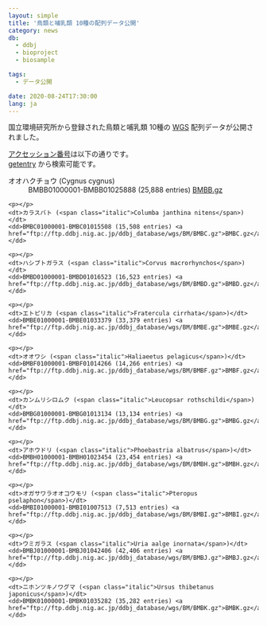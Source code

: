 ```yaml
---
layout: simple
title: '鳥類と哺乳類 10種の配列データ公開'
category: news
db:
  - ddbj
  - bioproject
  - biosample

tags:
  - データ公開

date: 2020-08-24T17:30:00
lang: ja
---
```


<p>国立環境研究所から登録された鳥類と哺乳類 10種の <a href="/ddbj/wgs.html">WGS</a> 配列データが公開されました。</p>

<p><a href="/documents/accessions.html">アクセッション番号</a>は以下の通りです。<br><a href="http://getentry.ddbj.nig.ac.jp/top-j.html">getentry</a> から検索可能です。<br>

<dl>
    <dt>オオハクチョウ (<span class="italic">Cygnus cygnus</span>)</dt>
    <dd>BMBB01000001-BMBB01025888 (25,888 entries) <a href="ftp://ftp.ddbj.nig.ac.jp/ddbj_database/wgs/BM/BMBB.gz">BMBB.gz</a> </dd>

    <p></p>
    <dt>カラスバト (<span class="italic">Columba janthina nitens</span>)</dt>
    <dd>BMBC01000001-BMBC01015508 (15,508 entries) <a href="ftp://ftp.ddbj.nig.ac.jp/ddbj_database/wgs/BM/BMBC.gz">BMBC.gz</a> </dd>

    <p></p>
    <dt>ハシブトガラス (<span class="italic">Corvus macrorhynchos</span>)</dt>
    <dd>BMBD01000001-BMBD01016523 (16,523 entries) <a href="ftp://ftp.ddbj.nig.ac.jp/ddbj_database/wgs/BM/BMBD.gz">BMBD.gz</a> </dd>

    <p></p>
    <dt>エトピリカ (<span class="italic">Fratercula cirrhata</span>)</dt>
    <dd>BMBE01000001-BMBE01033379 (33,379 entries) <a href="ftp://ftp.ddbj.nig.ac.jp/ddbj_database/wgs/BM/BMBE.gz">BMBE.gz</a> </dd>

    <p></p>
    <dt>オオワシ (<span class="italic">Haliaeetus pelagicus</span>)</dt>
    <dd>BMBF01000001-BMBF01014266 (14,266 entries) <a href="ftp://ftp.ddbj.nig.ac.jp/ddbj_database/wgs/BM/BMBF.gz">BMBF.gz</a> </dd>

    <p></p>
    <dt>カンムリシロムク (<span class="italic">Leucopsar rothschildi</span>)</dt>
    <dd>BMBG01000001-BMBG01013134 (13,134 entries) <a href="ftp://ftp.ddbj.nig.ac.jp/ddbj_database/wgs/BM/BMBG.gz">BMBG.gz</a> </dd>

    <p></p>
    <dt>アホウドリ (<span class="italic">Phoebastria albatrus</span>)</dt>
    <dd>BMBH01000001-BMBH01023454 (23,454 entries) <a href="ftp://ftp.ddbj.nig.ac.jp/ddbj_database/wgs/BM/BMBH.gz">BMBH.gz</a> </dd>

    <p></p>
    <dt>オガサワラオオコウモリ (<span class="italic">Pteropus pselaphon</span>)</dt>
    <dd>BMBI01000001-BMBI01007513 (7,513 entries) <a href="ftp://ftp.ddbj.nig.ac.jp/ddbj_database/wgs/BM/BMBI.gz">BMBI.gz</a> </dd>

    <p></p>
    <dt>ウミガラス (<span class="italic">Uria aalge inornata</span>)</dt>
    <dd>BMBJ01000001-BMBJ01042406 (42,406 entries) <a href="ftp://ftp.ddbj.nig.ac.jp/ddbj_database/wgs/BM/BMBJ.gz">BMBJ.gz</a> </dd>

    <p></p>
    <dt>ニホンツキノワグマ (<span class="italic">Ursus thibetanus japonicus</span>)</dt>
    <dd>BMBK01000001-BMBK01035282 (35,282 entries) <a href="ftp://ftp.ddbj.nig.ac.jp/ddbj_database/wgs/BM/BMBK.gz">BMBK.gz</a> </dd>
</dl>
